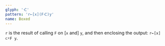 ```yaml
---
glyph: 'ᑣ'
pattern: 'r←[x](Fᑣ)y'
name: Boxed
---
```


`r` is the result of calling `F` on \[`x` and\] `y`, and then enclosing the output: `r←[x] ⊂⍤F y`.
